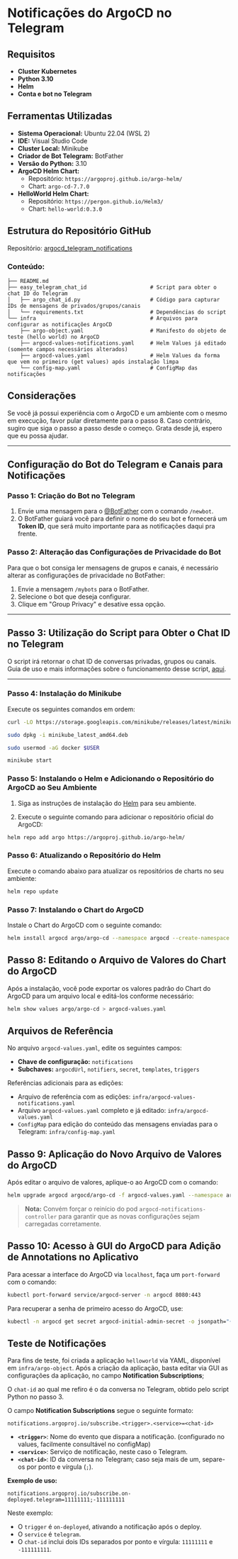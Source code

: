 # Notificações do ArgoCD no Telegram

## Requisitos
- **Cluster Kubernetes**
- **Python 3.10**
- **Helm**
- **Conta e bot no Telegram**

## Ferramentas Utilizadas
- **Sistema Operacional:** Ubuntu 22.04 (WSL 2)
- **IDE:** Visual Studio Code
- **Cluster Local:** Minikube
- **Criador de Bot Telegram:** BotFather
- **Versão do Python:** 3.10
- **ArgoCD Helm Chart:** 
  - Repositório: `https://argoproj.github.io/argo-helm/`
  - Chart: `argo-cd-7.7.0`
- **HelloWorld Helm Chart:**
  - Repositório: `https://pergon.github.io/Helm3/`
  - Chart: `hello-world:0.3.0`

## Estrutura do Repositório GitHub

Repositório: [argocd_telegram_notifications](https://github.com/neves-anna/argocd_telegram_notifications.git)

### Conteúdo:
```
├── README.md
├── easy_telegram_chat_id                    # Script para obter o chat ID do Telegram
│   ├── argo_chat_id.py                      # Código para capturar IDs de mensagens de privados/grupos/canais
│   └── requirements.txt                     # Dependências do script
└── infra                                    # Arquivos para configurar as notificações ArgoCD
    ├── argo-object.yaml                     # Manifesto do objeto de teste (hello world) no ArgoCD
    ├── argocd-values-notifications.yaml     # Helm Values já editado (somente campos necessários alterados)
    ├── argocd-values.yaml                   # Helm Values da forma que vem no primeiro (get values) após instalação limpa
    └── config-map.yaml                      # ConfigMap das notificações
```


## Considerações

Se você já possui experiência com o ArgoCD e um ambiente com o mesmo em execução, favor pular diretamente para o passo 8. Caso contrário, sugiro que siga o passo a passo desde o começo. Grata desde já, espero que eu possa ajudar.

---

## Configuração do Bot do Telegram e Canais para Notificações

### Passo 1: Criação do Bot no Telegram

1. Envie uma mensagem para o [@BotFather](https://t.me/botfather) com o comando `/newbot`.
2. O BotFather guiará você para definir o nome do seu bot e fornecerá um **Token ID**, que será muito importante para as notificações daqui pra frente.

### Passo 2: Alteração das Configurações de Privacidade do Bot

Para que o bot consiga ler mensagens de grupos e canais, é necessário alterar as configurações de privacidade no BotFather:

1. Envie a mensagem `/mybots` para o BotFather.
2. Selecione o bot que deseja configurar.
3. Clique em "Group Privacy" e desative essa opção.

---

## Passo 3: Utilização do Script para Obter o Chat ID no Telegram

O script irá retornar o chat ID de conversas privadas, grupos ou canais. Guia de uso e mais informações sobre o funcionamento desse script, [aqui](https://github.com/neves-anna/argocd_telegram_notifications/blob/main/easy_telegram_chat_id/README.md).

---

### Passo 4: Instalação do Minikube 
Execute os seguintes comandos em ordem:
```bash
curl -LO https://storage.googleapis.com/minikube/releases/latest/minikube_latest_amd64.deb

sudo dpkg -i minikube_latest_amd64.deb

sudo usermod -aG docker $USER

minikube start
```
### Passo 5: Instalando o Helm e Adicionando o Repositório do ArgoCD ao Seu Ambiente
1. Siga as instruções de instalação do [Helm](https://helm.sh/docs/intro/install/) para seu ambiente.

2. Execute o seguinte comando para adicionar o repositório oficial do ArgoCD:

```bash
helm repo add argo https://argoproj.github.io/argo-helm/
```

### Passo 6: Atualizando o Repositório do Helm

Execute o comando abaixo para atualizar os repositórios de charts no seu ambiente:

```bash
helm repo update
```

### Passo 7: Instalando o Chart do ArgoCD

Instale o Chart do ArgoCD com o seguinte comando:

```bash
helm install argocd argo/argo-cd --namespace argocd --create-namespace
```

## Passo 8: Editando o Arquivo de Valores do Chart do ArgoCD 

Após a instalação, você pode exportar os valores padrão do Chart do ArgoCD para um arquivo local e editá-los conforme necessário:

```bash
helm show values argo/argo-cd > argocd-values.yaml
```

## Arquivos de Referência

No arquivo `argocd-values.yaml`, edite os seguintes campos:

- **Chave de configuração:** `notifications`
- **Subchaves:** `argocdUrl`, `notifiers`, `secret`, `templates`, `triggers`

Referências adicionais para as edições:

- Arquivo de referência com as edições: `infra/argocd-values-notifications.yaml`
- Arquivo `argocd-values.yaml` completo e já editado: `infra/argocd-values.yaml`
- `ConfigMap` para edição do conteúdo das mensagens enviadas para o Telegram: `infra/config-map.yaml`

## Passo 9: Aplicação do Novo Arquivo de Valores do ArgoCD

Após editar o arquivo de valores, aplique-o ao ArgoCD com o comando:

```bash
helm upgrade argocd argocd/argo-cd -f argocd-values.yaml --namespace argo-cd
```

> **Nota:** Convém forçar o reinício do pod `argocd-notifications-controller` para garantir que as novas configurações sejam carregadas corretamente.

## Passo 10: Acesso à GUI do ArgoCD para Adição de Annotations no Aplicativo

Para acessar a interface do ArgoCD via `localhost`, faça um `port-forward` com o comando:

```bash
kubectl port-forward service/argocd-server -n argocd 8080:443
```

Para recuperar a senha de primeiro acesso do ArgoCD, use:

```bash
kubectl -n argocd get secret argocd-initial-admin-secret -o jsonpath="{.data.password}" | base64 -d
```


## Teste de Notificações

Para fins de teste, foi criada a aplicação `helloworld` via YAML, disponível em `infra/argo-object`. Após a criação da aplicação, basta editar via GUI as configurações da aplicação, no campo **Notification Subscriptions**;

O `chat-id` ao qual me refiro é o da conversa no Telegram, obtido pelo script Python no passo 3.

O campo **Notification Subscriptions** segue o seguinte formato:

```plaintext
notifications.argoproj.io/subscribe.<trigger>.<service>=<chat-id>
```

- **`<trigger>`**: Nome do evento que dispara a notificação. (configurado no values, facilmente consultável no configMap)
- **`<service>`**: Serviço de notificação, neste caso o Telegram.
- **`<chat-id>`**: ID da conversa no Telegram; caso seja mais de um, separe-os por ponto e vírgula (`;`).

**Exemplo de uso:**

```plaintext
notifications.argoproj.io/subscribe.on-deployed.telegram=11111111;-111111111
```

Neste exemplo:
- O `trigger` é `on-deployed`, ativando a notificação após o deploy.
- O `service` é `telegram`.
- O `chat-id` inclui dois IDs separados por ponto e vírgula: `11111111` e `-111111111`.
